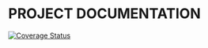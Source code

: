 # PROJECT DOCUMENTATION

[![Coverage Status](https://coveralls.io/repos/github/gabrielekodo/KGL-project/badge.svg?branch=main)](https://coveralls.io/github/gabrielekodo/KGL-project?branch=main)
